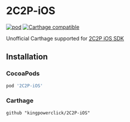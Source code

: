 # 2C2P-iOS
[![pod](https://img.shields.io/cocoapods/v/2C2P-iOS.svg)](https://cocoapods.org/pods/2C2P-iOS) [![Carthage compatible](https://img.shields.io/badge/Carthage-compatible-4BC51D.svg?style=flat)](https://github.com/Carthage/Carthage)

Unofficial Carthage supported for [2C2P iOS SDK](https://developer.2c2p.com/docs)

## Installation

### CocoaPods

```rb
pod '2C2P-iOS'
```

### Carthage

```
github "kingpowerclick/2C2P-iOS"
```
